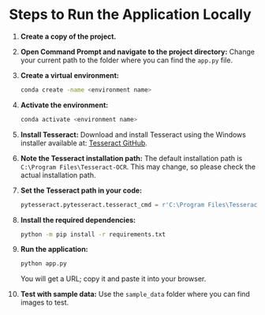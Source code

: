 
# Steps to Run the Application Locally

1. **Create a copy of the project.**

2. **Open Command Prompt and navigate to the project directory:**
   Change your current path to the folder where you can find the `app.py` file.

3. **Create a virtual environment:**
   ```bash
   conda create -name <environment name>
   ```

4. **Activate the environment:**
   ```bash
   conda activate <environment name>
   ```

5. **Install Tesseract:**
   Download and install Tesseract using the Windows installer available at: [Tesseract GitHub](https://github.com/UB-Mannheim/tesseract/wiki).

6. **Note the Tesseract installation path:**
   The default installation path is `C:\Program Files\Tesseract-OCR`. This may change, so please check the actual installation path.

7. **Set the Tesseract path in your code:**
   ```python
   pytesseract.pytesseract.tesseract_cmd = r'C:\Program Files\Tesseract-OCR\tesseract.exe'
   ```

8. **Install the required dependencies:**
   ```bash
   python -m pip install -r requirements.txt
   ```

9. **Run the application:**
   ```bash
   python app.py
   ```
   You will get a URL; copy it and paste it into your browser.

10. **Test with sample data:**
    Use the `sample_data` folder where you can find images to test.
```
